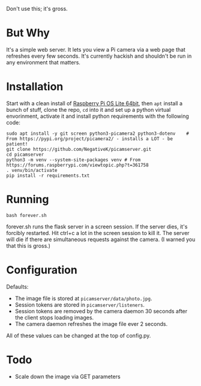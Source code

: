 Don't use this; it's gross.

# But Why
It's a simple web server. It lets you view a Pi camera via a web page that
refreshes every few seconds. It's currently hackish and shouldn't be run in
any environment that matters.

# Installation

Start with a clean install of [Raspberry Pi OS Lite 64bit](https://www.raspberrypi.com/software/operating-systems/), then `apt` install a bunch of stuff, clone the repo, `cd` into it and set up a python virtual envorinment, activate it and install python requirements with the following code: 

```
sudo apt install -y git screen python3-picamera2 python3-dotenv    # From https://pypi.org/project/picamera2/ - installs a LOT - be patient!
git clone https://github.com/NegativeK/picamserver.git
cd picamserver
python3 -m venv --system-site-packages venv # From https://forums.raspberrypi.com/viewtopic.php?t=361758
. venv/bin/activate
pip install -r requirements.txt
```

# Running
`bash forever.sh`

forever.sh runs the flask server in a screen session. If the server dies, it's
forcibly restarted. Hit ctrl+c a lot in the screen session to kill it. The
server will die if there are simultaneous requests against the camera. (I 
warned you that this is gross.)

# Configuration
Defaults:
* The image file is stored at `picamserver/data/photo.jpg`.
* Session tokens are stored in `picamserver/listeners`.
* Session tokens are removed by the camera daemon 30 seconds after the client stops loading images.
* The camera daemon refreshes the image file ever 2 seconds.

All of these values can be changed at the top of config.py.

# Todo
* Scale down the image via GET parameters
